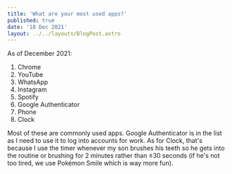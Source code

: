 ```yaml
---
title: 'What are your most used apps?'
published: true
date: '18 Dec 2021'
layout: ../../layouts/BlogPost.astro
---
```


As of December 2021:

1. Chrome
2. YouTube
3. WhatsApp
4. Instagram
5. Spotify
6. Google Authenticator
7. Phone
8. Clock

Most of these are commonly used apps. Google Authenticator is in the list as I need to use it to log into accounts for work. As for Clock, that's because I use the timer whenever my son brushes his teeth so he gets into the routine or brushing for 2 minutes rather than ≤30 seconds (if he's not too tired, we use Pokémon Smile which is way more fun).